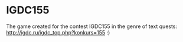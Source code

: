 # IGDC155
The game created for the contest IGDC155 in the genre of text quests: http://igdc.ru/igdc_top.php?konkurs=155
:)